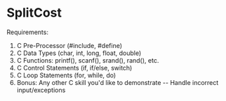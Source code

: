 # SplitCost
Requirements:

1. C Pre-Processor (#include, #define) 
2. C Data Types (char, int, long, float, double)
3. C Functions: printf(),  scanf(), srand(), rand(), etc. 
4. C Control Statements (if, if/else, switch) 
5. C Loop Statements (for, while, do) 
6. Bonus: Any other C skill you'd like to demonstrate -- Handle incorrect input/exceptions

